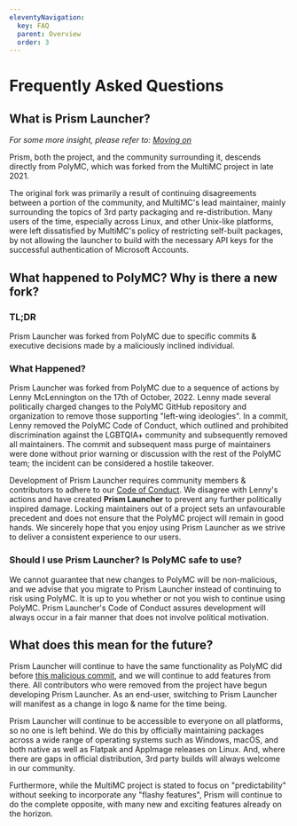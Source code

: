 ```yaml
---
eleventyNavigation:
  key: FAQ
  parent: Overview
  order: 3
---
```


# Frequently Asked Questions

## What is Prism Launcher?

*For some more insight, please refer to: [Moving on](/news/moving-on)*

Prism, both the project, and the community surrounding it, descends directly from PolyMC, which was forked from the MultiMC project in late 2021.

The original fork was primarily a result of continuing disagreements between a portion of the community, and MultiMC's lead maintainer, mainly surrounding the topics of 3rd party packaging and re-distribution. Many users of the time, especially across Linux, and other Unix-like platforms, were left dissatisfied by MultiMC's policy of restricting self-built packages, by not allowing the launcher to build with the necessary API keys for the successful authentication of Microsoft Accounts.

## What happened to PolyMC? Why is there a new fork?

### TL;DR

Prism Launcher was forked from PolyMC due to specific commits & executive decisions made by a maliciously inclined individual.

### What Happened?

Prism Launcher was forked from PolyMC due to a sequence of actions by Lenny McLennington on the 17th of October, 2022. Lenny made several politically charged changes to the PolyMC GitHub repository and organization to remove those supporting "left-wing ideologies". In a commit, Lenny removed the PolyMC Code of Conduct, which outlined and prohibited discrimination against the LGBTQIA+ community and subsequently removed all maintainers. The commit and subsequent mass purge of maintainers were done without prior warning or discussion with the rest of the PolyMC team; the incident can be considered a hostile takeover.

Development of Prism Launcher requires community members & contributors to adhere to our [Code of Conduct](https://github.com/PrismLauncher/PrismLauncher/blob/develop/CODE_OF_CONDUCT.md). We disagree with Lenny's actions and have created **Prism Launcher** to prevent any further politically inspired damage. Locking maintainers out of a project sets an unfavourable precedent and does not ensure that the PolyMC project will remain in good hands. We sincerely hope that you enjoy using Prism Launcher as we strive to deliver a consistent experience to our users.

### Should I use Prism Launcher? Is PolyMC safe to use?

We cannot guarantee that new changes to PolyMC will be non-malicious, and we advise that you migrate to Prism Launcher instead of continuing to risk using PolyMC. It is up to you whether or not you wish to continue using PolyMC. Prism Launcher's Code of Conduct assures development will always occur in a fair manner that does not involve political motivation.

## What does this mean for the future?

Prism Launcher will continue to have the same functionality as PolyMC did before [this malicious commit](https://github.com/PolyMC/PolyMC/commit/ccf282593dcdbe189c99b81b8bc90cb203aed3ee), and we will continue to add features from there. All contributors who were removed from the project have begun developing Prism Launcher. As an end-user, switching to Prism Launcher will manifest as a change in logo & name for the time being.

Prism Launcher will continue to be accessible to everyone on all platforms, so no one is left behind. We do this by officially maintaining packages across a wide range of operating systems such as Windows, macOS, and both native as well as Flatpak and AppImage releases on Linux. And, where there are gaps in official distribution, 3rd party builds will always welcome in our community.

Furthermore, while the MultiMC project is stated to focus on "predictability" without seeking to incorporate any "flashy features", Prism will continue to do the complete opposite, with many new and exciting features already on the horizon.
